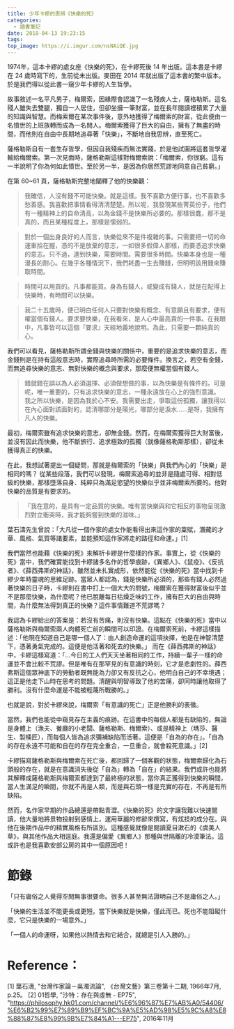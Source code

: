 ```yaml
---
title: 少年卡繆的思辨《快樂的死》
categories:
  - 讀書筆記
date: 2018-04-13 19:23:15
tags:
top_image: https://i.imgur.com/nsNAiQE.jpg
---
```


1974年，這本卡繆的處女座《快樂的死》，在卡繆死後 14 年出版。這本書是卡繆在 24 歲時寫下的，生前從未出版。麥田在 2014 年就出版了這本書的繁中版本。於是我們得以從此書一窺少年卡繆的人生哲學。

故事敘述一名平凡男子，梅爾索，因緣際會認識了一名殘疾人士，薩格勒斯。這名殘人雖失去雙腿，獨自一人居住，但卻坐擁一筆財富，並在長年閱讀裡積累了大量的知識與智慧。而梅索爾在某次事件後，意外地獲得了梅爾索的財富，從此便由一名憤世的上班族轉而成為一名閒人。梅爾索獲得了巨大的自由，擁有了無盡的時間，而他則在自由中長期地追尋著「快樂」，不斷地自我思辨，直至死亡。

薩格勒斯自有一套生存哲學，但因自我殘疾而無法實踐，於是他試圖將這套哲學灌輸給梅爾索。第一次見面時，薩格勒斯這樣對梅爾索說：「梅爾索，你很窮。這有一半說明了你為何如此憤世。至於另一半，是因為你居然荒謬地同意自己貧窮。」 

在第 60~61 頁，薩格勒斯完整地闡釋了他的快樂觀：

> 我確信，人沒有錢不可能快樂。就是這樣。我不喜歡方便行事，也不喜歡多愁善感。我喜歡把事情看得清清楚楚。所以呢，我發現某些菁英份子，他們有一種精神上的自命清高，以為金錢不是快樂所必要的。那樣很蠢，那不是真的，而且某種程度上，那樣是懦弱的。

> 對於一個出身良好的人而言，快樂從來不是件複雜的事。只需要把一切的命運重拾在握，憑的不是放棄的意志，一如很多假偉人那樣，而要憑追求快樂的意志。只不過，達到快樂，需要時間。需要很多時間。快樂本身也是一種漫長的耐心。在幾乎各種情況下，我們耗盡一生去賺錢，但明明該用錢來賺取時間。

> 時間可以用買的。凡事都能買。身為有錢人，或變成有錢人，就是在配得上快樂時，有時間可以快樂。

> 我二十五歲時，便已明白任何人只要對快樂有概念、有意願且有要求，便有權當個有錢人。要求要快樂，在我看來，是人心中最高貴的一件事。在我眼中，凡事皆可以這個『要求』天經地義地說明。為此，只需要一顆純真的心。

我們可以看見，薩格勒斯所謂金錢與快樂的關係中，重要的是追求快樂的意志，而金錢則是在持有這般意志時，實際追尋時所需的必要條件。換言之，若空有金錢，而無追尋快樂的意志、無對快樂的概念與要求，那麼便無權當個有錢人。

> 錯就錯在誤以為人必須選擇、必須做想做的事，以為快樂是有條件的。可是呢，唯一重要的，只有追求快樂的意志，一種永遠放在心上的強烈意識。
> 我之所以快樂，是因為我於心不安。我需要出走，爭取這份孤獨，讓我得以在內心面對該面對的，認清哪部分是陽光，哪部分是淚水……是呀，我擁有凡人的快樂。

最初，梅爾索雖有追求快樂的意志，卻無金錢。然而，在梅爾索獲得巨大財富後，並沒有因此而快樂，他不斷旅行、追求極致的孤獨（就像薩格勒斯那樣），卻從未獲得真正的快樂。

在此，我想試著提出一個疑問，那就是梅爾索的「快樂」與我們內心的「快樂」是相同的嗎？ 從某些段落，我們可以發現，梅爾索追尋的並非是隨處可得、相對低級的快樂，那樣墮落自身、純粹只為滿足慾望的快樂似乎並非梅爾索所要的。他對快樂的品質是有要求的。

> 「我在意的，是具有一定品質的快樂。唯有當快樂與和它相反的事物呈現激烈對立衝突時，我才能夠嘗到快樂的滋味。」

葉石濤先生曾說：「大凡從一個作家的處女作能看得出來這作家的稟賦，潛藏的才華、風格、氣質等諸要素，並能預知這作家將走的路徑和命運。」[1] 

我們當然也能藉《快樂的死》來解析卡繆是什麼樣的作家。事實上，從《快樂的死》當中，我們確實能找到卡繆諸多名作的哲學痕跡，《異鄉人》、《鼠疫》、《反抗者》、《薛西弗斯的神話》，雖然並未扎實成形，依然能從《快樂的死》當中找到卡繆少年時靈魂的思維足跡。當眾人都認為，錢是快樂所必須的，那些有錢人必然過著快樂的日子時，卡繆則在書中打上一個大大的問號，梅爾索在獲得財富後似乎並不是那麼快樂，為什麼呢？他已脫離每日枯燥乏味的工作，擁有巨大的自由與時間，為什麼無法得到真正的快樂？這件事情難道不荒謬嗎？ 

我認為卡繆給出的答案是：若沒有苦痛，則沒有快樂。這點在《快樂的死》當中以薩格勒斯與梅爾索兩人肉體死亡前的瞬間可以印證。在梅爾索死前，卡繆這樣描述：「他現在知道自己是哪一個人了：由人創造命運的這項抉擇，他是在神智清楚下，憑著勇氣完成的。這便是他活著和死去的快樂。」 而在《薛西弗斯的神話》中，卡繆這樣寫道：「…今日的工人們天天坐著相同的工作，持續一輩子一樣的命運並不會比較不荒謬。但是唯有在那罕見的有意識的時刻，它才是悲劇性的。薛西弗斯這個眾神底下的勞動者既無能為力卻又有反抗之心，他明白自己的不幸境遇；這正是他走下山時在思考的問題。清醒與明智導致了他的苦痛，卻同時讓他取得了勝利。沒有什麼命運是不能被輕蔑所戰勝的。」 

也就是說，對於卡繆來說，梅爾索「有意識的死亡」正是他勝利的表徵。

當然，我們也能從中窺見存在主義的痕跡。在這書中的每個人都是有缺陷的，無論是身體上（漁夫、餐廳的小老闆、薩格勒斯、梅爾索）、或是精神上（瑪莎、醫生、製桶匠），而每個人皆為追求彌補缺陷而活著。這便是「自為的存在」。「自為的存在永遠不可能和自在的存在完全重合，一旦重合，就會殺死意識。」[2]

卡繆描寫薩格勒斯與梅爾索在死亡後，都回歸了一個客觀的狀態，梅爾索歸化為石頭般的存在，就是在意識消失後從「自為」轉為「自在」的結果。我們或許也能將其解釋成薩格勒斯與梅爾索都達到了最終極的狀態，當你真正獲得到快樂的瞬間，當人生滿足的瞬間，你就不再是人類，而是與石頭一樣是充實的存在，不再是有所缺陷。

然而，名作家早期的作品總還是帶點青澀。《快樂的死》的文字讓我難以快速閱讀，他大量地將景物投射到感情上，運用華麗的修辭來撰寫，有炫技的成分在。與他在後期作品中的精實風格有所區別。這種感覺就像是閱讀夏目漱石的《虞美人草》，與其他作品大相逕庭。我還是偏愛《異鄉人》那種與世隔離的冷漠筆法。這或許也是我喜歡安部公房的其中一個原因吧！  


# 節錄

「只有庸俗之人覺得空閒無事很要命。很多人甚至無法證明自己不是庸俗之人。」

「快樂的生活並不能更長或更短。當下快樂就是快樂，僅此而已。死也不能阻礙什麼，它只是快樂的一場意外。」

「一個人的命運呀，如果他以熱情去和它結合，就總是引人入勝的。」

# Reference： 
[1] 葉石濤, "台灣作家論－吳濁流論", 《台灣文藝》第三卷第十二期, 1966年7月, p.25。
[2] 01哲學, "沙特：存在與虛無 - EP75", "https://philosophy.hk01.com/channel/%E6%96%87%E7%AB%A0/54406/%E6%B2%99%E7%89%B9%EF%BC%9A%E5%AD%98%E5%9C%A8%E8%88%87%E8%99%9B%E7%84%A1---EP75", 2016年11月